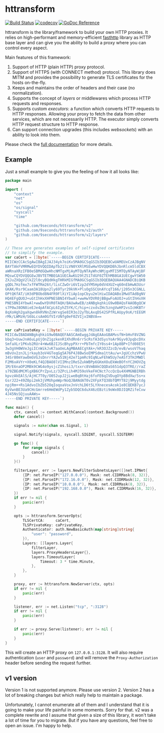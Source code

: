 httransform
===========

[![Build Status](https://github.com/9seconds/httransform/workflows/CI/badge.svg)](https://github.com/9seconds/httransform)
[![codecov](https://codecov.io/gh/9seconds/httransform/branch/master/graph/badge.svg?token=cyMF66trUZ)](https://codecov.io/gh/9seconds/httransform)
[![GoDoc Reference](https://camo.githubusercontent.com/7540274b4c20318e1b1f2d8abe11ba136c926233/68747470733a2f2f676f646f632e6f72672f6769746875622e636f6d2f76616c79616c612f66617374687474703f7374617475732e737667)](https://pkg.go.dev/github.com/9seconds/httransform)

httransform is the library/framework to build your own HTTP
proxies. It relies on high-performant and memory-efficient
[fasthttp](https://github.com/valyala/fasthttp) library as HTTP base
layer and can give you the ability to build a proxy where you can control
every aspect.

Main features of this framework:

1. Support of HTTP (plain HTTP) proxy protocol.
2. Support of HTTPS (with CONNECT method) protocol. This library does MITM
   and provides the possibility to generate TLS certificates for the hosts
   on-the-fly.
3. Keeps and maintains the order of headers and their case (no normalization).
4. Supports the concept of _layers_ or middlewares which process HTTP
   requests and responses.
5. Supports custom _executors_: a function which converts HTTP requests to
   HTTP responses. Allowing your proxy to fetch the data from other services,
   which are not necessarily HTTP. The executor simply converts HTTP request
   structure to HTTP response.
6. Can support connection upgrades (this includes _websockets_) with an
   ability to look into them.

Please check the [full
documentation](https://pkg.go.dev/github.com/9seconds/httransform) for
more details.

Example
-------

Just a small example to give you the feeling of how it all looks like:

```go
package main

import (
	"context"
	"net"
	"os"
	"os/signal"
	"syscall"
	"time"

	"github.com/9seconds/httransform/v2"
	"github.com/9seconds/httransform/v2/auth"
	"github.com/9seconds/httransform/v2/layers"
)

// These are generates examples of self-signed certificates
// to simplify the example.
var caCert = []byte(`-----BEGIN CERTIFICATE-----
MIICWzCCAcSgAwIBAgIJAJ34yk7oiKv5MA0GCSqGSIb3DQEBCwUAMEUxCzAJBgNV
BAYTAkFVMRMwEQYDVQQIDApTb21lLVN0YXRlMSEwHwYDVQQKDBhJbnRlcm5ldCBX
aWRnaXRzIFB0eSBMdGQwHhcNMTgxMjAyMTQyNTAyWhcNMjgxMTI5MTQyNTAyWjBF
MQswCQYDVQQGEwJBVTETMBEGA1UECAwKU29tZS1TdGF0ZTEhMB8GA1UECgwYSW50
ZXJuZXQgV2lkZ2l0cyBQdHkgTHRkMIGfMA0GCSqGSIb3DQEBAQUAA4GNADCBiQKB
gQDL7Hzfmx7xfFWTRm26t/lLsCZwOri6VIzp2dYM5Hp0dV4XUZ+q60nEbHwN3Usr
GKAK/Rsr9Caam3A18Upn2ly69Tyr29kVK+PlsOgSSCUnAYcqT166/j205n3CGNLL
OPtQKfAT/iH3dPBObd8N4FR9FlXiYIiAp1opCbyu2mlHiwIDAQABo1MwUTAdBgNV
HQ4EFgQUOJ+uGtIhHxXHPNESBNI4YbwAl+wwHwYDVR0jBBgwFoAUOJ+uGtIhHxXH
PNESBNI4YbwAl+wwDwYDVR0TAQH/BAUwAwEB/zANBgkqhkiG9w0BAQsFAAOBgQCW
s7P0wJ8ON8ieEJe4pAfACpL6IyhZ5YK/C/hip+czxdvZHc5zngVwHP2vsIcHKBTr
8qXoHgh2gaXqwn8kRVNnZzWrxgSe8IR3oJ2yTbLAxqDS42SPfRLAUpy9sK/tEEGM
rMk/LWMzH/S6bLcsAm0GfVIrUNfg0eF0ZVIjxINBVA==
-----END CERTIFICATE-----`)

var caPrivateKey = []byte(`-----BEGIN PRIVATE KEY-----
MIICdwIBADANBgkqhkiG9w0BAQEFAASCAmEwggJdAgEAAoGBAMvsfN+bHvF8VZNG
bbq3+UuwJnA6uLpUjOnZ1gzkenR1XhdRn6rrScRsfA3dSysYoAr9Gyv0JpqbcDXx
SmfaXLr1PKvb2RUr4+Ww6BJIJScBhypPXrr+PbTmfcIY0ss4+1Ap8BP+Ifd08E5t
3w3gVH0WVeJgiICnWikJvK7aaUeLAgMBAAECgYAk+/kR3OJZzcD/evB/wsoV7haq
mBvUv2znJLjrkayb3oV4GTeqGg5A76P4J8BwSoEMPSdma1ttAu/w+JgUCchzVPwU
34Sr80mYawOmGVGJsDnrrYA2w51Nj42e71pmRc9IqNLwFEhW5Uy7eASf3THJMWDl
F2M6xAVYr+X0eKLf4QJBAO8lVIIMnzIReSZukWBPp6GKmXOuEkWeBOfnYC2HOVZq
1M/E6naOP2MBk9CWG4o9ysjcZ1hosi3/txxrc8VmBAkCQQDaS651dpQ3TRE//raZ
s79ZBEdMCMlgXB6CPrZpvLz/3ZPcLih4MJ59oVkeFHCNct7ccQcQu4XHMGNBIRBh
kpvzAkEAlS/AjHC7T0y/O052upJ2jLweBqBtHaj6foFE6qIVDugOYp8BdXw/5s+x
GsrJ22+49Z0pi2mk3jVMUhpmWprNoQJBANdAT0v2XFpXfQ38bTQMYT82j9Myytdg
npjRm++Rs1AdvoIbZb52OqIoqoaVoxJnVchLD6t5LYXnecesAcok1e8CQEKB7ycJ
6yVwnBE3Ua9CHcGmrre6HmEWdPy1Zyb5DQC6duX46zEBzti9oWx0DJIQRZifeCvw
4J45NsSQjuuAAWs=
-----END PRIVATE KEY-----`)

func main() {
	ctx, cancel := context.WithCancel(context.Background())
	defer cancel()

	signals := make(chan os.Signal, 1)

	signal.Notify(signals, syscall.SIGINT, syscall.SIGTERM)

	go func() {
		for range signals {
			cancel()
		}
	}()

	filterLayer, err := layers.NewFilterSubnetsLayer([]net.IPNet{
		{IP: net.ParseIP("127.0.0.0"), Mask: net.CIDRMask(8, 32)},
		{IP: net.ParseIP("172.16.0.0"), Mask: net.CIDRMask(12, 32)},
		{IP: net.ParseIP("10.0.0.0"), Mask: net.CIDRMask(8, 32)},
		{IP: net.ParseIP("192.168.0.0"), Mask: net.CIDRMask(16, 32)},
	})
	if err != nil {
		panic(err)
	}

	opts := httransform.ServerOpts{
		TLSCertCA:     caCert,
		TLSPrivateKey: caPrivateKey,
		Authenticator: auth.NewBasicAuth(map[string]string{
			"user": "password",
		}),
		Layers: []layers.Layer{
			filterLayer,
			layers.ProxyHeadersLayer{},
			layers.TimeoutLayer{
				Timeout: 3 * time.Minute,
			},
		},
	}

	proxy, err := httransform.NewServer(ctx, opts)
	if err != nil {
		panic(err)
	}

	listener, err := net.Listen("tcp", ":3128")
	if err != nil {
		panic(err)
	}

	if err := proxy.Serve(listener); err != nil {
		panic(err)
	}
}
```

This will create an HTTP proxy on `127.0.0.1:3128`. It will also require
authentication (`user` and `password`) and will remove the `Proxy-Authorization`
header before sending the request further.


v1 version
----------

Version 1 is not supported anymore. Please use version 2. Version 2 has
a lot of breaking changes but which really help to maintain a package.

Unfortunately, I cannot enumerate all of them and I understand that it
is going to make your life painful in some moments. Sorry for that. v2
was a complete rewrite and I assume that given a size of this library,
it won't take a lot of time for you to migrate. But if you have any
questions, feel free to open an issue. I'm happy to help.
